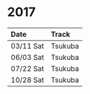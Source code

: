 # 2017

| Date | Track |
|:-----|:------|
| 03/11 Sat | Tsukuba |
| 06/03 Sat | Tsukuba |
| 07/22 Sat | Tsukuba |
| 10/28 Sat | Tsukuba |
